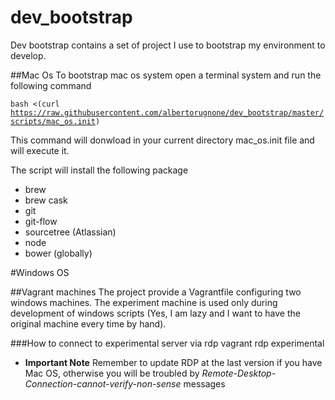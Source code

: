 # dev_bootstrap
Dev bootstrap contains a set of project I use to bootstrap my environment to develop.

##Mac Os
To bootstrap mac os system open a terminal system and run the following command

<code>bash <(curl https://raw.githubusercontent.com/albertorugnone/dev_bootstrap/master/scripts/mac_os.init)</code>

This command will donwload in your current directory mac_os.init file and will execute it.

The script will install the following package
- brew
- brew cask
- git
- git-flow
- sourcetree (Atlassian)
- node
- bower (globally)


#Windows OS

##Vagrant machines
The project provide a Vagrantfile configuring two windows machines.
The experiment machine is used only during development of windows scripts (Yes, I am lazy and I want to have the original machine every time by hand).

###How to connect to experimental server via rdp
vagrant rdp experimental

- **Important Note**
Remember to update RDP at the last version if you have Mac OS, otherwise you will be troubled by *Remote-Desktop-Connection-cannot-verify-non-sense* messages

